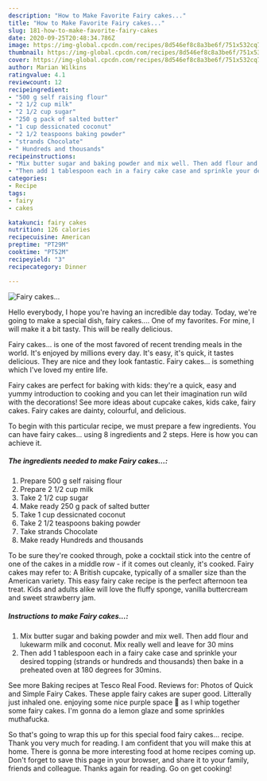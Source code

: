 ```yaml
---
description: "How to Make Favorite Fairy cakes..."
title: "How to Make Favorite Fairy cakes..."
slug: 181-how-to-make-favorite-fairy-cakes
date: 2020-09-25T20:48:34.786Z
image: https://img-global.cpcdn.com/recipes/8d546ef8c8a3be6f/751x532cq70/fairy-cakes-recipe-main-photo.jpg
thumbnail: https://img-global.cpcdn.com/recipes/8d546ef8c8a3be6f/751x532cq70/fairy-cakes-recipe-main-photo.jpg
cover: https://img-global.cpcdn.com/recipes/8d546ef8c8a3be6f/751x532cq70/fairy-cakes-recipe-main-photo.jpg
author: Marian Wilkins
ratingvalue: 4.1
reviewcount: 12
recipeingredient:
- "500 g self raising flour"
- "2 1/2 cup milk"
- "2 1/2 cup sugar"
- "250 g pack of salted butter"
- "1 cup dessicnated coconut"
- "2 1/2 teaspoons baking powder"
- "strands Chocolate"
- " Hundreds and thousands"
recipeinstructions:
- "Mix butter sugar and baking powder and mix well. Then add flour and lukewarm milk and coconut. Mix really well and leave for 30 mins"
- "Then add 1 tablespoon each in a fairy cake case and sprinkle your desired topping (strands or hundreds and thousands) then bake in a preheated oven at 180 degrees for 30mins."
categories:
- Recipe
tags:
- fairy
- cakes

katakunci: fairy cakes 
nutrition: 126 calories
recipecuisine: American
preptime: "PT29M"
cooktime: "PT52M"
recipeyield: "3"
recipecategory: Dinner

---
```



![Fairy cakes...](https://img-global.cpcdn.com/recipes/8d546ef8c8a3be6f/751x532cq70/fairy-cakes-recipe-main-photo.jpg)

Hello everybody, I hope you're having an incredible day today. Today, we're going to make a special dish, fairy cakes.... One of my favorites. For mine, I will make it a bit tasty. This will be really delicious.

Fairy cakes... is one of the most favored of recent trending meals in the world. It's enjoyed by millions every day. It's easy, it's quick, it tastes delicious. They are nice and they look fantastic. Fairy cakes... is something which I've loved my entire life.

Fairy cakes are perfect for baking with kids: they&#39;re a quick, easy and yummy introduction to cooking and you can let their imagination run wild with the decorations! See more ideas about cupcake cakes, kids cake, fairy cakes. Fairy cakes are dainty, colourful, and delicious.


To begin with this particular recipe, we must prepare a few ingredients. You can have fairy cakes... using 8 ingredients and 2 steps. Here is how you can achieve it.

<!--inarticleads1-->

##### The ingredients needed to make Fairy cakes...:

1. Prepare 500 g self raising flour
1. Prepare 2 1/2 cup milk
1. Take 2 1/2 cup sugar
1. Make ready 250 g pack of salted butter
1. Take 1 cup dessicnated coconut
1. Take 2 1/2 teaspoons baking powder
1. Take strands Chocolate
1. Make ready  Hundreds and thousands


To be sure they&#39;re cooked through, poke a cocktail stick into the centre of one of the cakes in a middle row - if it comes out cleanly, it&#39;s cooked. Fairy cakes may refer to: A British cupcake, typically of a smaller size than the American variety. This easy fairy cake recipe is the perfect afternoon tea treat. Kids and adults alike will love the fluffy sponge, vanilla buttercream and sweet strawberry jam. 

<!--inarticleads2-->

##### Instructions to make Fairy cakes...:

1. Mix butter sugar and baking powder and mix well. Then add flour and lukewarm milk and coconut. Mix really well and leave for 30 mins
1. Then add 1 tablespoon each in a fairy cake case and sprinkle your desired topping (strands or hundreds and thousands) then bake in a preheated oven at 180 degrees for 30mins.


See more Baking recipes at Tesco Real Food. Reviews for: Photos of Quick and Simple Fairy Cakes. These apple fairy cakes are super good. Litterally just inhaled one. enjoying some nice purple space 🍪 as I whip together some fairy cakes. I&#39;m gonna do a lemon glaze and some sprinkles muthafucka. 

So that's going to wrap this up for this special food fairy cakes... recipe. Thank you very much for reading. I am confident that you will make this at home. There is gonna be more interesting food at home recipes coming up. Don't forget to save this page in your browser, and share it to your family, friends and colleague. Thanks again for reading. Go on get cooking!
